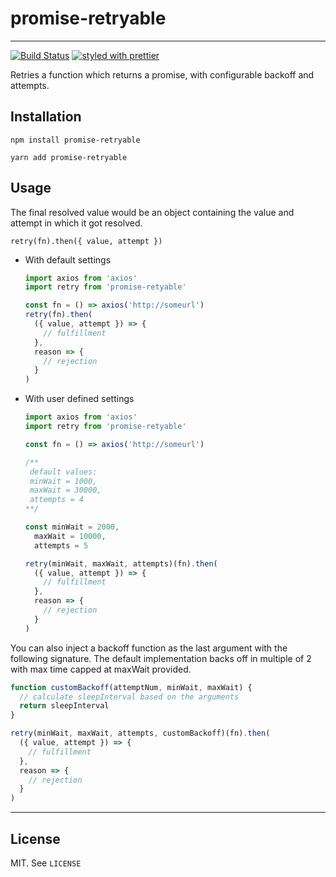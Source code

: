 # promise-retryable

---

[![Build Status](https://travis-ci.org/nitishkr88/promise-retryable.svg?branch=master)](https://travis-ci.org/nitishkr88/promise-retryable)
[![styled with prettier](https://img.shields.io/badge/styled_with-prettier-ff69b4.svg)](https://github.com/prettier/prettier)

Retries a function which returns a promise, with configurable backoff and attempts.

## Installation

```
npm install promise-retryable

yarn add promise-retryable
```

## Usage
The final resolved value would be an object containing the value and attempt in which it got resolved.
```
retry(fn).then({ value, attempt })
```

- With default settings

  ```javascript
  import axios from 'axios'
  import retry from 'promise-retyable'

  const fn = () => axios('http://someurl')
  retry(fn).then(
    ({ value, attempt }) => {
      // fulfillment
    },
    reason => {
      // rejection
    }
  )
  ```

- With user defined settings

  ```javascript
  import axios from 'axios'
  import retry from 'promise-retyable'

  const fn = () => axios('http://someurl')

  /**
   default values:
   minWait = 1000,
   maxWait = 30000,
   attempts = 4
  **/

  const minWait = 2000,
    maxWait = 10000,
    attempts = 5

  retry(minWait, maxWait, attempts)(fn).then(
    ({ value, attempt }) => {
      // fulfillment
    },
    reason => {
      // rejection
    }
  )
  ```

You can also inject a backoff function as the last argument with the following signature.
The default implementation backs off in multiple of 2 with max time capped at maxWait provided.

```javascript
function customBackoff(attemptNum, minWait, maxWait) {
  // calculate sleepInterval based on the arguments
  return sleepInterval
}

retry(minWait, maxWait, attempts, customBackoff)(fn).then(
  ({ value, attempt }) => {
    // fulfillment
  },
  reason => {
    // rejection
  }
)
```

---

## License

MIT. See `LICENSE`
